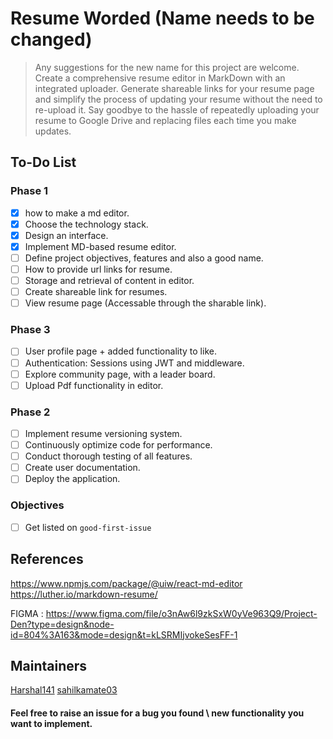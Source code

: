 # Resume Worded (Name needs to be changed)
> Any suggestions for the new name for this project are welcome.
Create a comprehensive resume editor in MarkDown with an integrated uploader. Generate shareable links for your resume page and simplify the process of updating your resume without the need to re-upload it. Say goodbye to the hassle of repeatedly uploading your resume to Google Drive and replacing files each time you make updates.

## To-Do List
### Phase 1
- [x] how to make a md editor.
- [x] Choose the technology stack.
- [x] Design an interface.
- [x] Implement MD-based resume editor.
- [ ] Define project objectives, features and also a good name.
- [ ] How to provide url links for resume.
- [ ] Storage and retrieval of content in editor.
- [ ] Create shareable link for resumes.
- [ ] View resume page (Accessable through the sharable link).

### Phase 3
- [ ] User profile page + added functionality to like. 
- [ ] Authentication: Sessions using JWT and middleware.
- [ ] Explore community page, with a leader board.
- [ ] Upload Pdf functionality in editor.

### Phase 2
- [ ] Implement resume versioning system.
- [ ] Continuously optimize code for performance.
- [ ] Conduct thorough testing of all features.
- [ ] Create user documentation.
- [ ] Deploy the application.

### Objectives
- [ ] Get listed on `good-first-issue`

## References
https://www.npmjs.com/package/@uiw/react-md-editor
https://luther.io/markdown-resume/

FIGMA : https://www.figma.com/file/o3nAw6l9zkSxW0yVe963Q9/Project-Den?type=design&node-id=804%3A163&mode=design&t=kLSRMIjvokeSesFF-1

## Maintainers
[Harshal141](https://github.com/Harshal141)
[sahilkamate03](https://github.com/sahilkamate03)

#### Feel free to raise an issue for a bug you found \ new functionality you want to implement.
